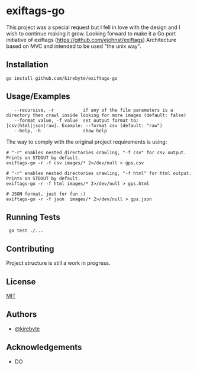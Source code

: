 # exiftags-go

This project was a special request but I fell in love with the design and I wish to continue making it grow.
Looking forward to make it a Go port initiative of exiftags (https://github.com/ejohnst/exiftags)
Architecture based on MVC and intended to be used "the unix way".

## Installation

```go install github.com/kirebyte/exiftags-go```

## Usage/Examples

```
   --recursive, -r           if any of the file parameters is a directory then crawl inside looking for more images (default: false)
   --format value, -f value  set output format to: [csv|html|json|raw]. Example: --format csv (default: "raw")
   --help, -h                show help
```
The way to comply with the original project requirements is using:

```
# "-r" enables nested directories crawling, "-f csv" for csv output. Prints on STDOUT by default. 
exiftags-go -r -f csv images/* 2>/dev/null > gps.csv

# "-r" enables nested directories crawling, "-f html" for html output. Prints on STDOUT by default. 
exiftags-go -r -f html images/* 2>/dev/null > gps.html

# JSON format, just for fun :)
exiftags-go -r -f json  images/* 2>/dev/null > gps.json
```

## Running Tests

``` go test ./...```

## Contributing

Project structure is still a work in progress. 

## License

[MIT](https://choosealicense.com/licenses/mit/)

## Authors

- [@kirebyte](https://www.github.com/kirebyte)

## Acknowledgements

- DO